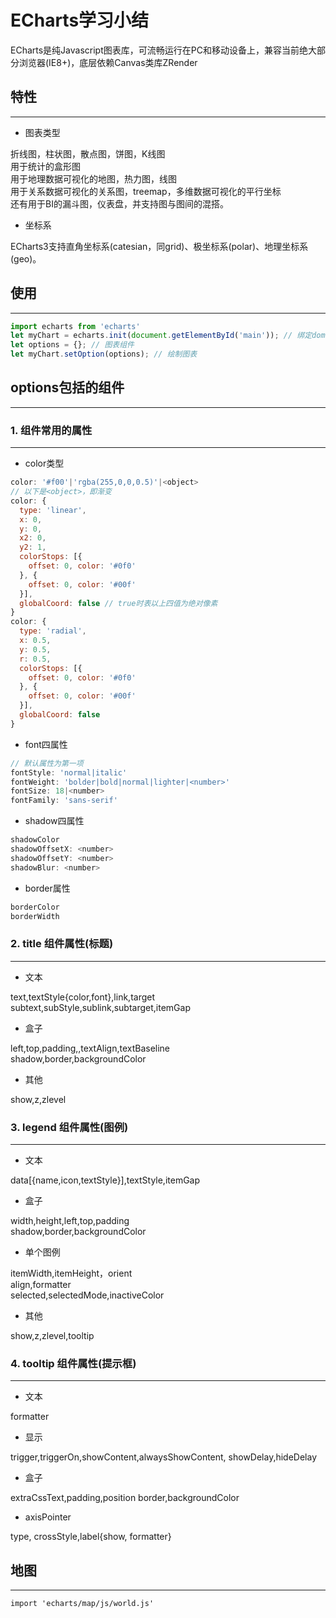 # ECharts学习小结

ECharts是纯Javascript图表库，可流畅运行在PC和移动设备上，兼容当前绝大部分浏览器(IE8+)，底层依赖Canvas类库ZRender

## 特性

---

- 图表类型

折线图，柱状图，散点图，饼图，K线图</br>
用于统计的盒形图</br>
用于地理数据可视化的地图，热力图，线图</br>
用于关系数据可视化的关系图，treemap，多维数据可视化的平行坐标</br>
还有用于BI的漏斗图，仪表盘，并支持图与图间的混搭。

- 坐标系

ECharts3支持直角坐标系(catesian，同grid)、极坐标系(polar)、地理坐标系(geo)。

## 使用

---

```javascript
import echarts from 'echarts'
let myChart = echarts.init(document.getElementById('main')); // 绑定dom元素
let options = {}; // 图表组件
let myChart.setOption(options); // 绘制图表
```

## options包括的组件

---

### 1. 组件常用的属性

---

- color类型

```javascript
color: '#f00'|'rgba(255,0,0,0.5)'|<object>
// 以下是<object>，即渐变
color: {
  type: 'linear',
  x: 0,
  y: 0,
  x2: 0,
  y2: 1,
  colorStops: [{
    offset: 0, color: '#0f0'
  }, {
    offset: 0, color: '#00f'
  }],
  globalCoord: false // true时表以上四值为绝对像素
}
color: {
  type: 'radial',
  x: 0.5,
  y: 0.5,
  r: 0.5,
  colorStops: [{
    offset: 0, color: '#0f0'
  }, {
    offset: 0, color: '#00f'
  }],
  globalCoord: false
}
```

- font四属性

```javascript
// 默认属性为第一项
fontStyle: 'normal|italic'
fontWeight: 'bolder|bold|normal|lighter|<number>'
fontSize: 18|<number>
fontFamily: 'sans-serif'
```

- shadow四属性

```javascript
shadowColor
shadowOffsetX: <number>
shadowOffsetY: <number>
shadowBlur: <number>
```

- border属性

```javascript
borderColor
borderWidth
```

### 2. title 组件属性(标题)

---

- 文本

text,textStyle{color,font},link,target</br>
subtext,subStyle,sublink,subtarget,itemGap

- 盒子

left,top,padding,,textAlign,textBaseline</br>
shadow,border,backgroundColor

- 其他

show,z,zlevel

### 3. legend 组件属性(图例)

---

- 文本

data[{name,icon,textStyle}],textStyle,itemGap

- 盒子

width,height,left,top,padding</br>
shadow,border,backgroundColor

- 单个图例

itemWidth,itemHeight，orient</br>
align,formatter</br>
selected,selectedMode,inactiveColor

- 其他

show,z,zlevel,tooltip

### 4. tooltip 组件属性(提示框)

---

- 文本

formatter

- 显示

trigger,triggerOn,showContent,alwaysShowContent,
showDelay,hideDelay

- 盒子

extraCssText,padding,position
border,backgroundColor

- axisPointer

type, crossStyle,label{show, formatter}

## 地图

---

`import 'echarts/map/js/world.js'`